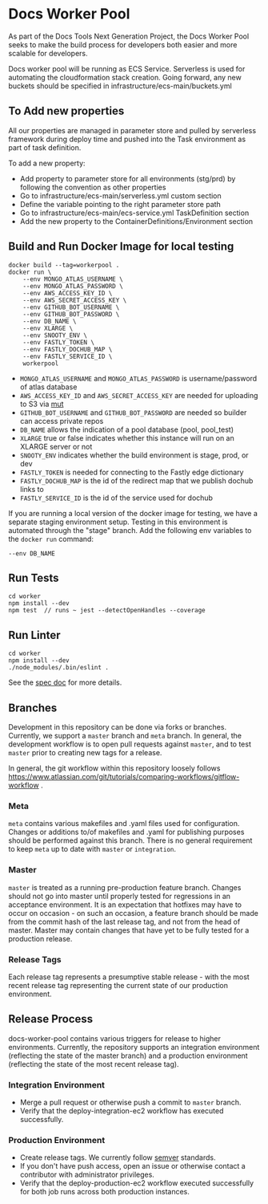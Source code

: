 # Docs Worker Pool

As part of the Docs Tools Next Generation Project, the Docs Worker Pool seeks to make the build process for developers both easier and more scalable for developers.

Docs worker pool will be running as ECS Service. Serverless is used for automating the cloudformation stack creation.
Going forward, any new buckets should be specified in infrastructure/ecs-main/buckets.yml

## To Add new properties

All our properties are managed in parameter store and pulled by serverless framework during deploy time and pushed into the Task environment as part of task definition.

To add a new property:

- Add property to parameter store for all environments (stg/prd) by following the convention as other properties
- Go to infrastructure/ecs-main/serverless.yml custom section
- Define the variable pointing to the right parameter store path
- Go to infrastructure/ecs-main/ecs-service.yml TaskDefinition section
- Add the new property to the ContainerDefinitions/Environment section

## Build and Run Docker Image for local testing

```
docker build --tag=workerpool .
docker run \
	--env MONGO_ATLAS_USERNAME \
	--env MONGO_ATLAS_PASSWORD \
	--env AWS_ACCESS_KEY_ID \
	--env AWS_SECRET_ACCESS_KEY \
	--env GITHUB_BOT_USERNAME \
	--env GITHUB_BOT_PASSWORD \
	--env DB_NAME \
	--env XLARGE \
	--env SNOOTY_ENV \
	--env FASTLY_TOKEN \
	--env FASTLY_DOCHUB_MAP \
	--env FASTLY_SERVICE_ID \
	workerpool
```

- `MONGO_ATLAS_USERNAME` and `MONGO_ATLAS_PASSWORD` is username/password of atlas database
- `AWS_ACCESS_KEY_ID` and `AWS_SECRET_ACCESS_KEY` are needed for uploading to S3 via [mut](https://github.com/mongodb/mut)
- `GITHUB_BOT_USERNAME` and `GITHUB_BOT_PASSWORD` are needed so builder can access private repos
- `DB_NAME` allows the indication of a pool database (pool, pool_test)
- `XLARGE` true or false indicates whether this instance will run on an XLARGE server or not
- `SNOOTY_ENV` indicates whether the build environment is stage, prod, or dev
- `FASTLY_TOKEN` is needed for connecting to the Fastly edge dictionary
- `FASTLY_DOCHUB_MAP` is the id of the redirect map that we publish dochub links to
- `FASTLY_SERVICE_ID` is the id of the service used for dochub

If you are running a local version of the docker image for testing, we have a separate staging environment setup. Testing in this environment is automated through the "stage" branch. Add the following env variables to the `docker run` command:

```
--env DB_NAME
```

## Run Tests

```
cd worker
npm install --dev
npm test  // runs ~ jest --detectOpenHandles --coverage
```

## Run Linter

```
cd worker
npm install --dev
./node_modules/.bin/eslint .
```

See the [spec doc](https://docs.google.com/document/d/1XZOuuGmozcLQRSDitx0UWhZzJaS4opR1JVwZqDp-N4g/edit?usp=sharing) for more details.

## Branches

Development in this repository can be done via forks or branches. Currently, we support a `master` branch and `meta` branch. In general, the development workflow is to open pull requests against `master`, and to test `master` prior to creating new tags for a release.

In general, the git workflow within this repository loosely follows https://www.atlassian.com/git/tutorials/comparing-workflows/gitflow-workflow .

### Meta

`meta` contains various makefiles and .yaml files used for configuration.
Changes or additions to/of makefiles and .yaml for publishing purposes should be performed against this branch.
There is no general requirement to keep `meta` up to date with `master` or `integration`.

### Master

`master` is treated as a running pre-production feature branch. Changes should not go into master until properly tested for regressions in an acceptance environment. It is an expectation that hotfixes may have to occur on occasion - on such an occasion, a feature branch should be made from the commit hash of the last release tag, and not from the head of master. Master may contain changes that have yet to be fully tested for a production release.

### Release Tags

Each release tag represents a presumptive stable release - with the most recent release tag representing the current state of our production environment.

## Release Process

docs-worker-pool contains various triggers for release to higher environments. Currently, the repository supports an integration environment (reflecting the state of the master branch) and a production environment (reflecting the state of the most recent release tag).

### Integration Environment

- Merge a pull request or otherwise push a commit to `master` branch.
- Verify that the deploy-integration-ec2 workflow has executed successfully.

### Production Environment

- Create release tags. We currently follow [semver](https://semver.org/) standards.
- If you don't have push access, open an issue or otherwise contact a contributor with administrator privileges.
- Verify that the deploy-production-ec2 workflow executed successfully for both job runs across both production instances.
